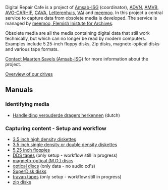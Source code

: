 Digital Repair Cafe is a project of [Amsab-ISG](https://www.amsab.be/) (coordinator), [ADVN](https://advn.be), [AMVB](https://www.amvb.be/), [AVG-CARHIF](http://www.avg-carhif.be/cms/index.php), [CAVA](https://www.cavavub.be/), [Letterenhuis](https://www.letterenhuis.be), [VAi](https://www.vai.be/) and [meemoo](https://www.packed.be/). In this project a central service to capture data from obsolete media is developed. The service is managed by [meemoo, Flemish Inistute for Archives](https://meemoo.be). 

Obsolete media are all the media containing digital data that still work technically, but which can no longer be read by modern computers. Examples include 5.25-inch floppy disks, Zip disks, magneto-optical disks and various tape formats.

[Contact Maarten Savels (Amsab-ISG)](mailto:maarten.savels@amsab.be?subject=Digital%20Repair%20Cafe) for more information about the project.

[Overview of our drives](drives-overview.md)

## Manuals

### Identifying media

- [Handleiding verouderde dragers herkennen](https://www.projectcest.be/wiki/Publicatie:Handleiding_Verouderde_Dragers_Herkennen) (dutch)

### Capturing content - Setup and workflow

- [3.5 inch high density diskettes](manuals/3-5-inch-HD.md)
- [3.5 inch single density or double density diskettes](manuals/3-5-inch-SD-DD.md)
- [5.25 inch floppies](manuals/5-25-inch.md)
- [DDS tapes](manuals/DDS-tape.md) (only setup - workflow still in progress)
- [magneto-optical (M.O.) discs](manuals/MO-disks.md)
- [optical discs](manuals/optical-disc.md) (only data - no audio cd's)
- [SuperDisk disks](manuals/superdisk.md)
- [travan tapes](manuals/travan.md) (only setup - workflow still in progress)
- [zip disks](manuals/zip-disks.md)
